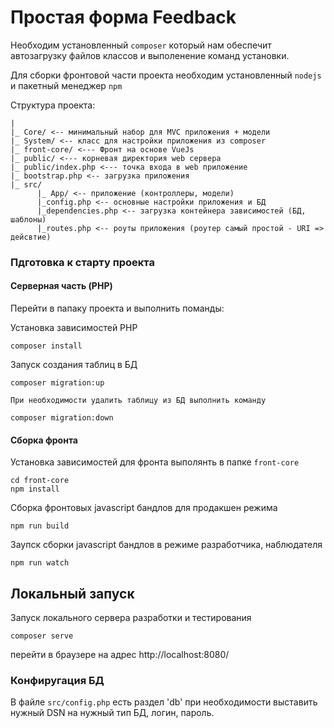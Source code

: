# Простая форма Feedback

Необходим установленный `composer` который нам обеспечит автозагрузку файлов классов и выполенение команд установки.

Для сборки фронтовой части проекта необходим установленный `nodejs` и пакетный менеджер `npm`

Структура проекта:
````
|
|_ Core/ <-- минимальный набор для MVC приложения + модели
|_ System/ <-- класс для настройки приложения из composer
|_ front-core/ <--- Фронт на основе VueJs
|_ public/ <--- корневая директория web сервера
|_ public/index.php <--- точка входа в web приложение
|_ bootstrap.php <-- загрузка приложения
|_ src/
      |_ App/ <-- приложение (контроллеры, модели)
      |_config.php <-- основные настройки приложения и БД
      |_dependencies.php <-- загрузка контейнера зависимостей (БД, шаблоны)
      |_routes.php <-- роуты приложения (роутер самый простой - URI => дейсвтие)

````
### Пдготовка к старту проекта

#### Серверная часть (PHP)
Перейти в папаку проекта и выполнить поманды:

Установка зависимостей PHP
```
composer install
```
Запуск создания таблиц в БД
```
composer migration:up
```
``При необходимости удалить таблицу из БД выполнить команду``

``
composer migration:down
``

#### Сборка фронта
Установка зависимостей для фронта выполянть в папке `front-core`
```
cd front-core
npm install
```
Сборка фронтовых javascript бандлов для продакшен режима
```
npm run build
```
Заупск сборки javascript бандлов в режиме разработчика, наблюдателя
```
npm run watch
```

## Локальный запуск
Запуск локального сервера разработки и тестирования
```
composer serve
```
перейти в браузере на адрес http://localhost:8080/
### Конфиругация БД

В файле `src/config.php` есть раздел 'db' при необходимости выставить нужный DSN на нужный тип БД, логин, пароль.
